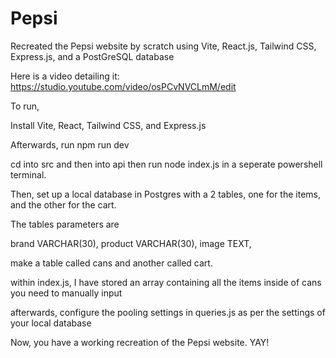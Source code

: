 # Pepsi
Recreated the Pepsi website by scratch using Vite, React.js, Tailwind CSS, Express.js, and a PostGreSQL database

Here is a video detailing it: https://studio.youtube.com/video/osPCvNVCLmM/edit

To run,

Install Vite, React, Tailwind CSS, and Express.js

Afterwards, run npm run dev

cd into src and then into api then run node index.js in a seperate powershell terminal.

Then, set up a local database in Postgres with a 2 tables, one for the items, and the other for the cart. 

The tables parameters are

brand VARCHAR(30),
product VARCHAR(30),
image TEXT,

make a table called cans and another called cart.

within index.js, I have stored an array containing all the items inside of cans you need to manually input

afterwards, configure the pooling settings in queries.js as per the settings of your local database

Now, you have a working recreation of the Pepsi website. YAY!
